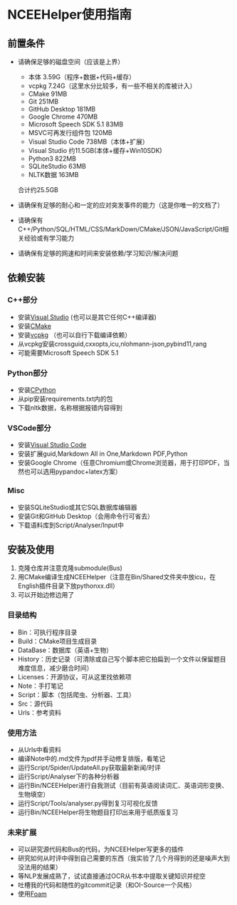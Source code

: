 # NCEEHelper使用指南

## 前置条件
+ 请确保足够的磁盘空间（应该是上界）
    + 本体 3.59G（程序+数据+代码+缓存）
    + vcpkg 7.24G（这里水分比较多，有一些不相关的库被计入）
    + CMake 91MB
    + Git 251MB
    + GitHub Desktop 181MB
    + Google Chrome 470MB
    + Microsoft Speech SDK 5.1 83MB
    + MSVC可再发行组件包 120MB
    + Visual Studio Code 738MB（本体+扩展）
    + Visual Studio 约11.5GB(本体+缓存+Win10SDK)
    + Python3 822MB
    + SQLiteStudio 63MB
    + NLTK数据 163MB

    合计约25.5GB
+ 请确保有足够的耐心和一定的应对突发事件的能力（这是你唯一的文档了）
+ 请确保有C++/Python/SQL/HTML/CSS/MarkDown/CMake/JSON/JavaScript/Git相关经验或有学习能力
+ 请确保有足够的网速和时间来安装依赖/学习知识/解决问题
## 依赖安装
### C++部分
+ 安装[Visual Studio](https://visualstudio.microsoft.com/zh-hans/) (也可以是其它任何C++编译器)
+ 安装[CMake](https://cmake.org/)
+ 安装[vcpkg](https://github.com/microsoft/vcpkg) （也可以自行下载编译依赖）
+ 从vcpkg安装crossguid,cxxopts,icu,nlohmann-json,pybind11,rang
+ 可能需要Microsoft Speech SDK 5.1
### Python部分
+ 安装[CPython](https://www.python.org/)
+ 从pip安装requirements.txt内的包
+ 下载nltk数据，名称根据报错内容得到
### VSCode部分
+ 安装[Visual Studio Code](https://code.visualstudio.com/)
+ 安装扩展guid,Markdown All in One,Markdown PDF,Python
+ 安装Google Chrome（任意Chromium或Chrome浏览器，用于打印PDF，当然也可以选用pypandoc+latex方案）
### Misc
+ 安装SQLiteStudio或其它SQL数据库编辑器
+ 安装Git和GitHub Desktop（会用命令行可省去）
+ 下载语料库到Script/Analyser/Input中
## 安装及使用
1. 克隆仓库并注意克隆submodule(Bus)
2. 用CMake编译生成NCEEHelper（注意在Bin/Shared文件夹中放icu，在English插件目录下放pythonxx.dll）
3. 可以开始边修边用了
### 目录结构
+ Bin：可执行程序目录
+ Build：CMake项目生成目录
+ DataBase：数据库（英语+生物）
+ History：历史记录（可清除或自己写个脚本把它拍扁到一个文件以保留题目难度信息，减少磨合时间）
+ Licenses：开源协议，可从这里找依赖项
+ Note：手打笔记
+ Script：脚本（包括爬虫、分析器、工具）
+ Src：源代码
+ Urls：参考资料
### 使用方法
+ 从Urls中看资料
+ 编译Note中的.md文件为pdf并手动修复排版，看笔记
+ 运行Script/Spider/UpdateAll.py获取最新新闻/时评
+ 运行Script/Analyser下的各种分析器
+ 运行Bin/NCEEHelper进行自我测试（目前有英语阅读词汇、英语词形变换、生物填空）
+ 运行Script/Tools/analyser.py得到复习可视化反馈
+ 运行Bin/NCEEHelper将生物题目打印出来用于纸质版复习
### 未来扩展
+ 可以研究源代码和Bus的代码，为NCEEHelper写更多的插件
+ 研究如何从时评中得到自己需要的东西（我实验了几个月得到的还是噪声大到没法用的结果）
+ 等NLP发展成熟了，试试直接通过OCR从书本中提取关键知识并挖空
+ 吐槽我的代码和随性的gitcommit记录（和OI-Source一个风格）
+ 使用[Foam](https://github.com/foambubble/foam)

